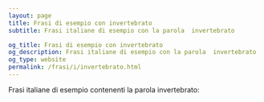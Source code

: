 ```yaml
---
layout: page
title: Frasi di esempio con invertebrato 
subtitle: Frasi italiane di esempio con la parola  invertebrato

og_title: Frasi di esempio con invertebrato 
og_description: Frasi italiane di esempio con la parola  invertebrato
og_type: website
permalink: /frasi/i/invertebrato.html
---
```


Frasi italiane di esempio contenenti la parola invertebrato:


